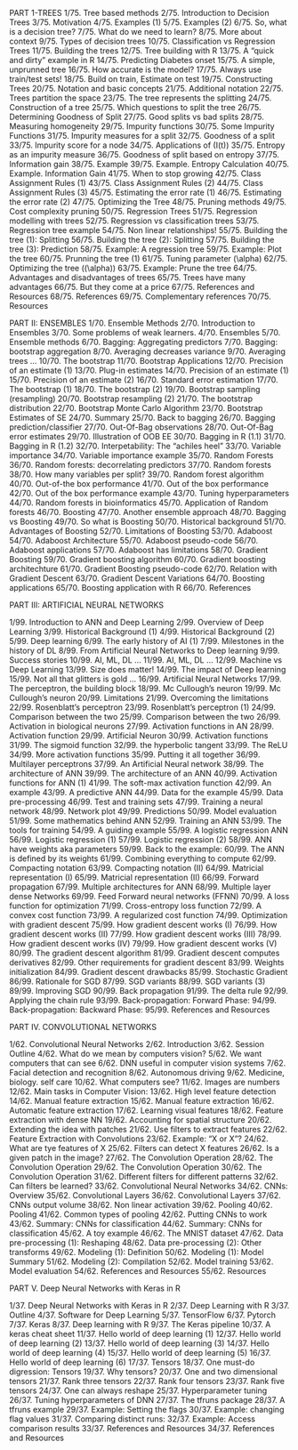 PART 1-TREES
1/75. Tree based methods
2/75. Introduction to Decision Trees
3/75. Motivation
4/75. Examples (1)
5/75. Examples (2)
6/75. So, what is a decision tree?
7/75. What do we need to learn?
8/75. More about context
9/75. Types of decision trees
10/75. Classification vs Regression Trees
11/75. Building the trees
12/75. Tree building with R
13/75. A “quick and dirty” example in R
14/75. Predicting Diabetes onset
15/75. A simple, unprunned tree
16/75. How accurate is the model?
17/75. Always use train/test sets!
18/75. Build on train, Estimate on test
19/75. Constructing Trees
20/75. Notation and basic concepts
21/75. Additional notation
22/75. Trees partition the space
23/75. The tree represents the splitting
24/75. Construction of a tree
25/75. Which questions to split the tree
26/75. Determining Goodness of Split
27/75. Good splits vs bad splits
28/75. Measuring homogeneity
29/75. Impurity functions
30/75. Some Impurity Functions
31/75. Impurity measures for a split
32/75. Goodness of a split
33/75. Impurity score for a node
34/75. Applications of \(I(t)\)
35/75. Entropy as an impurity measure
36/75. Goodness of split based on entropy
37/75. Information gain
38/75. Example
39/75. Example. Entropy Calculation
40/75. Example. Information Gain
41/75. When to stop growing
42/75. Class Assignment Rules (1)
43/75. Class Assignment Rules (2)
44/75. Class Assignment Rules (3)
45/75. Estimating the error rate (1)
46/75. Estimating the error rate (2)
47/75. Optimizing the Tree
48/75. Pruning methods
49/75. Cost complexity pruning
50/75. Regression Trees
51/75. Regression modelling with trees
52/75. Regression vs classification trees
53/75. Regression tree example
54/75. Non linear relationships!
55/75. Building the tree (1): Splitting
56/75. Building the tree (2): Splitting
57/75. Building the tree (3): Prediction
58/75. Example: A regression tree
59/75. Example: Plot the tree
60/75. Prunning the tree (1)
61/75. Tuning parameter \(\alpha\)
62/75. Optimizing the tree (\(\alpha\))
63/75. Example: Prune the tree
64/75. Advantages and disadvantages of trees
65/75. Trees have many advantages
66/75. But they come at a price
67/75. References and Resources
68/75. References
69/75. Complementary references
70/75. Resources

PART II: ENSEMBLES
1/70. Ensemble Methods
2/70. Introduction to Ensembles
3/70. Some problems of weak learners.
4/70. Ensembles
5/70. Ensemble methods
6/70. Bagging: Aggregating predictors
7/70. Bagging: bootstrap aggregation
8/70. Averaging decreases variance
9/70. Averaging trees …
10/70. The bootstrap
11/70. Bootstrap Applications
12/70. Precision of an estimate (1)
13/70. Plug-in estimates
14/70. Precision of an estimate (1)
15/70. Precision of an estimate (2)
16/70. Standard error estimation
17/70. The bootstrap (1)
18/70. The bootstrap (2)
19/70. Bootstrap sampling (resampling)
20/70. Bootstrap resampling (2)
21/70. The bootstrap distribution
22/70. Bootstrap Monte Carlo Algorithm
23/70. Bootstrap Estimates of SE
24/70. Summary
25/70. Back to bagging
26/70. Bagging prediction/classifier
27/70. Out-Of-Bag observations
28/70. Out-Of-Bag error estimates
29/70. Illustration of OOB EE
30/70. Bagging in R (1.1)
31/70. Bagging in R (1.2)
32/70. Interpetability: The “achiles heel”
33/70. Variable importance
34/70. Variable importance example
35/70. Random Forests
36/70. Random forests: decorrelating predictors
37/70. Random forests
38/70. How many variables per split?
39/70. Random forest algorithm
40/70. Out-of-the box performance
41/70. Out of the box performance
42/70. Out of the box performance example
43/70. Tuning hyperparameters
44/70. Random forests in bioinformatics
45/70. Application of Random forests
46/70. Boosting
47/70. Another ensemble approach
48/70. Bagging vs Boosting
49/70. So what is Boosting
50/70. Historical background
51/70. Advantages of Boosting
52/70. Limitations of Boosting
53/70. Adaboost
54/70. Adaboost Architecture
55/70. Adaboost pseudo-code
56/70. Adaboost applications
57/70. Adaboost has limitations
58/70. Gradient Boosting
59/70. Gradient boosting algorithm
60/70. Gradient boosting architechture
61/70. Gradient Boosting pseudo-code
62/70. Relation with Gradient Descent
63/70. Gradient Descent Variations
64/70. Boosting applications
65/70. Boosting application with R
66/70. References

PART III: ARTIFICIAL NEURAL NETWORKS

1/99. Introduction to ANN and Deep Learning
2/99. Overview of Deep Learning
3/99. Historical Background (1)
4/99. Historical Background (2)
5/99. Deep learning
6/99. The early history of AI (1)
7/99. Milestones in the history of DL
8/99. From Artificial Neural Networks to Deep learning
9/99. Success stories
10/99. AI, ML, DL …
11/99. AI, ML, DL …
12/99. Machine vs Deep Learning
13/99. Size does matter!
14/99. The impact of Deep learning
15/99. Not all that glitters is gold …
16/99. Artificial Neural Networks
17/99. The perceptron, the building block
18/99. Mc Cullough’s neuron
19/99. Mc Cullough’s neuron
20/99. Limitations
21/99. Overcoming the limitations
22/99. Rosenblatt’s perceptron
23/99. Rosenblatt’s perceptron (1)
24/99. Comparison between the two
25/99. Comparison between the two
26/99. Activation in biological neurons
27/99. Activation functions in AN
28/99. Activation function
29/99. Artificial Neuron
30/99. Activation functions
31/99. The sigmoid function
32/99. the hyperbolic tangent
33/99. The ReLU
34/99. More activation functions
35/99. Putting it all together
36/99. Multilayer perceptrons
37/99. An Artificial Neural network
38/99. The architecture of ANN
39/99. The architecture of an ANN
40/99. Activation functions for ANN (1)
41/99. The soft-max activation function
42/99. An example
43/99. A predictive ANN
44/99. Data for the example
45/99. Data pre-processing
46/99. Test and training sets
47/99. Training a neural network
48/99. Network plot
49/99. Predictions
50/99. Model evaluation
51/99. Some mathematics behind ANN
52/99. Training an ANN
53/99. The tools for training
54/99. A guiding example
55/99. A logistic regression ANN
56/99. Logistic regression (1)
57/99. Logistic regression (2)
58/99. ANN have weights aka parameters
59/99. Back to the example:
60/99. The ANN is defined by its weights
61/99. Combining everything to compute
62/99. Compacting notation
63/99. Compacting notation (II)
64/99. Matricial representation (I)
65/99. Matricial representation (II)
66/99. Forward propagation
67/99. Multiple architectures for ANN
68/99. Multiple layer dense Networks
69/99. Feed Forward neural networks (FFNN)
70/99. A loss function for optimization
71/99. Cross-entropy loss function
72/99. A convex cost function
73/99. A regularized cost function
74/99. Optimization with gradient descent
75/99. How gradient descent works (I)
76/99. How gradient descent works (II)
77/99. How gradient descent works (III)
78/99. How gradient descent works (IV)
79/99. How gradient descent works (V)
80/99. The gradient descent algorithm
81/99. Gradient descent computes derivatives
82/99. Other requirements for gradient descent
83/99. Weights initialization
84/99. Gradient descent drawbacks
85/99. Stochastic Gradient
86/99. Rationale for SGD
87/99. SGD variants
88/99. SGD variants (3)
89/99. Improving SGD
90/99. Back propagation
91/99. The delta rule
92/99. Applying the chain rule
93/99. Back-propagation: Forward Phase:
94/99. Back-propagation: Backward Phase:
95/99. References and Resources


PART IV. CONVOLUTIONAL NETWORKS

1/62. Convolutional Neural Networks
2/62. Introduction
3/62. Session Outline
4/62. What do we mean by computers vision?
5/62. We want computers that can see
6/62. DNN useful in computer vision systems
7/62. Facial detection and recognition
8/62. Autonomous driving
9/62. Medicine, biology. self care
10/62. What computers see?
11/62. Images are numbers
12/62. Main tasks in Computer Vision:
13/62. High level feature detection
14/62. Manual feature extraction
15/62. Manual feature extraction
16/62. Automatic feature extraction
17/62. Learning visual features
18/62. Feature extraction with dense NN
19/62. Accounting for spatial structure
20/62. Extending the idea with patches
21/62. Use filters to extract features
22/62. Feature Extraction with Convolutions
23/62. Example: “X or X”?
24/62. What are tye features of X
25/62. Filters can detect X features
26/62. Is a given patch in the image?
27/62. The Convolution Operation
28/62. The Convolution Operation
29/62. The Convolution Operation
30/62. The Convolution Operation
31/62. Different filters for different patterns
32/62. Can filters be learned?
33/62. Convolutional Neural Networks
34/62. CNNs: Overview
35/62. Convolutional Layers
36/62. Convolutional Layers
37/62. CNNs output volume
38/62. Non linear activation
39/62. Pooling
40/62. Pooling
41/62. Common types of pooling
42/62. Putting CNNs to work
43/62. Summary: CNNs for classification
44/62. Summary: CNNs for classification
45/62. A toy example
46/62. The MNIST dataset
47/62. Data pre-processing (1): Reshaping
48/62. Data pre-processing (2): Other transforms
49/62. Modeling (1): Definition
50/62. Modeling (1): Model Summary
51/62. Modeling (2): Compilation
52/62. Model training
53/62. Model evaluation
54/62. References and Resources
55/62. Resources

PART V. Deep Neural Networks with Keras in R

1/37. Deep Neural Networks with Keras in R
2/37. Deep Learning with R
3/37. Outline
4/37. Software for Deep Learning
5/37. TensorFlow
6/37. Pytorch
7/37. Keras
8/37. Deep learning with R
9/37. The Keras pipeline
10/37. A keras cheat sheet
11/37. Hello world of deep learning (1)
12/37. Hello world of deep learning (2)
13/37. Hello world of deep learning (3)
14/37. Hello world of deep learning (4)
15/37. Hello world of deep learning (5)
16/37. Hello world of deep learning (6)
17/37. Tensors
18/37. One must-do digression: Tensors
19/37. Why tensors?
20/37. One and two dimensional tensors
21/37. Rank three tensors
22/37. Rank four tensors
23/37. Rank five tensors
24/37. One can always reshape
25/37. Hyperparameter tuning
26/37. Tuning hyperparameters of DNN
27/37. The tfruns package
28/37. A tfruns example
29/37. Example: Setting the flags
30/37. Example: changing flag values
31/37. Comparing distinct runs:
32/37. Example: Access comparison results
33/37. References and Resources
34/37. References and Resources
